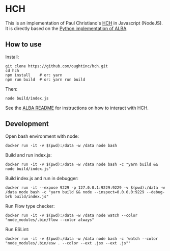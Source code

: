 # HCH

This is an implementation of Paul Christiano's [HCH](https://ai-alignment.com/strong-hch-bedb0dc08d4e) in Javascript (NodeJS). It is directly based on the [Python implementation of ALBA](https://github.com/paulfchristiano/alba/).

## How to use

Install:

    git clone https://github.com/oughtinc/hch.git
    cd hch
    npm install    # or: yarn
    npm run build  # or: yarn run build

Then:

    node build/index.js

See the [ALBA README](https://github.com/paulfchristiano/alba/blob/master/README.md#using-hch) for instructions on how to interact with HCH.

## Development

Open bash environment with node:

    docker run -it -v $(pwd):/data -w /data node bash

Build and run index.js:

    docker run -it -v $(pwd):/data -w /data node bash -c "yarn build && node build/index.js"

Build index.js and run in debugger:

    docker run -it --expose 9229 -p 127.0.0.1:9229:9229 -v $(pwd):/data -w /data node bash -c "yarn build && node --inspect=0.0.0.0:9229 --debug-brk build/index.js"

Run Flow type checker:

    docker run -it -v $(pwd):/data -w /data node watch --color "node_modules/.bin/flow --color always"
    
Run ESLint:

    docker run -it -v $(pwd):/data -w /data node bash -c 'watch --color "node_modules/.bin/esw . --color --ext .jsx --ext .js"'
